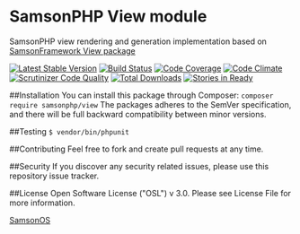 # SamsonPHP View module
 
SamsonPHP view rendering and generation implementation based on [SamsonFramework View package](http://github.com/samsonphp/view)

[![Latest Stable Version](https://poser.pugx.org/samsonphp/view/v/stable.svg)](https://packagist.org/packages/samsonphp/view)
[![Build Status](https://scrutinizer-ci.com/g/samsonphp/view/badges/build.png?b=master)](https://scrutinizer-ci.com/g/samsonphp/view/build-status/master)
[![Code Coverage](https://scrutinizer-ci.com/g/samsonphp/view/badges/coverage.png?b=master)](https://scrutinizer-ci.com/g/samsonphp/view/?branch=master)
[![Code Climate](https://codeclimate.com/github/samsonphp/view/badges/gpa.svg)](https://codeclimate.com/github/samsonphp/view)
[![Scrutinizer Code Quality](https://scrutinizer-ci.com/g/samsonphp/view/badges/quality-score.png?b=master)](https://scrutinizer-ci.com/g/samsonphp/view/?branch=master) 
[![Total Downloads](https://poser.pugx.org/samsonphp/view/downloads.svg)](https://packagist.org/packages/samsonphp/view)
[![Stories in Ready](https://badge.waffle.io/samsonphp/view.png?label=ready&title=Ready)](https://waffle.io/samsonphp/view)
  
##Installation
You can install this package through Composer:
```composer require samsonphp/view```
The packages adheres to the SemVer specification, and there will be full backward compatibility between minor versions.

##Testing
```$ vendor/bin/phpunit```

##Contributing
Feel free to fork and create pull requests at any time.

##Security
If you discover any security related issues, please use this repository issue tracker.

##License
Open Software License ("OSL") v 3.0. Please see License File for more information.
 
[SamsonOS](http://samsonos.com)

